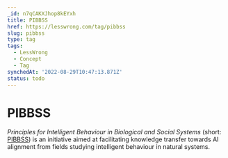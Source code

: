 ```yaml
---
_id: n7qCAKXJhop8kEYxh
title: PIBBSS
href: https://lesswrong.com/tag/pibbss
slug: pibbss
type: tag
tags:
  - LessWrong
  - Concept
  - Tag
synchedAt: '2022-08-29T10:47:13.871Z'
status: todo
---
```


# PIBBSS

*Principles for Intelligent Behaviour in Biological and Social Systems* (short: [PIBBSS](https://www.pibbss.ai/)) is an initiative aimed at facilitating knowledge transfer towards AI alignment from fields studying intelligent behaviour in natural systems.
